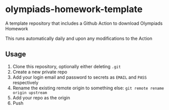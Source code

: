 # olympiads-homework-template

A template repository that includes a Github Action to download Olympiads Homework

This runs automatically daily and upon any modifications to the Action

## Usage

1. Clone this repository, optionally either deleting `.git`
1. Create a new private repo
1. Add your login email and password to secrets as `EMAIL` and `PASS` respectively
1. Rename the existing remote origin to something else: `git remote rename origin upstream`
1. Add your repo as the origin
1. Push
